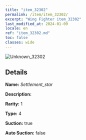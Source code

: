 ```yaml
---
title: "item_32302"
permalink: /item/item_32302/
excerpt: "Wing Fighter item_32302"
last_modified_at: 2024-01-09
locale: en
ref: "item_32302.md"
toc: false
classes: wide
---
```



 ![Unknown_32302](/images/item/Settlement_star_p.png)



## Details

 **Name:** *Settlement_star* 

 **Description:** 

 **Rarity:** 1 

 **Type:** 4 

 **Suction:** true 

 **Auto Suction:** false 


